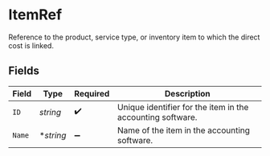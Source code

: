 # ItemRef

Reference to the product, service type, or inventory item to which the direct cost is linked.


## Fields

| Field                                                      | Type                                                       | Required                                                   | Description                                                |
| ---------------------------------------------------------- | ---------------------------------------------------------- | ---------------------------------------------------------- | ---------------------------------------------------------- |
| `ID`                                                       | *string*                                                   | :heavy_check_mark:                                         | Unique identifier for the item in the accounting software. |
| `Name`                                                     | **string*                                                  | :heavy_minus_sign:                                         | Name of the item in the accounting software.               |